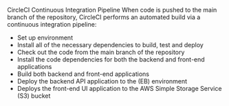 CircleCI Continuous Integration Pipeline
When code is pushed to the main branch of the repository, CircleCI performs an automated build via a continuous integration pipeline:

- Set up environment
- Install all of the necessary dependencies to build, test and deploy
- Check out the code from the main branch of the repository
- Install the code dependencies for both the backend and front-end applications
- Build both backend and front-end applications
- Deploy the backend API application to the (EB) environment
- Deploys the front-end UI application to the AWS Simple Storage Service (S3) bucket
